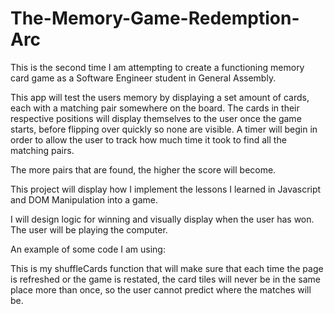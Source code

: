 # The-Memory-Game-Redemption-Arc

This is the second time I am attempting to create a functioning memory card game as a Software Engineer student in General Assembly. 

This app will test the users memory by displaying a set amount of cards, each with a matching pair somewhere on the board. The cards in their respective positions will display themselves to the user once the game starts, before flipping over quickly so none are visible. A timer will begin in order to allow the user to track how much time it took to find all the matching pairs.

The more pairs that are found, the higher the score will become.

This project will display how I implement the lessons I learned in Javascript and DOM Manipulation into a game. 

I will design logic for winning and visually display when the user has won. The user will be playing the computer.

An example of some code I am using:


This is my shuffleCards function that will make sure that each time the page is refreshed or the game is restated, the card tiles will never be in the same place more than once, so the user cannot predict where the matches will be. 